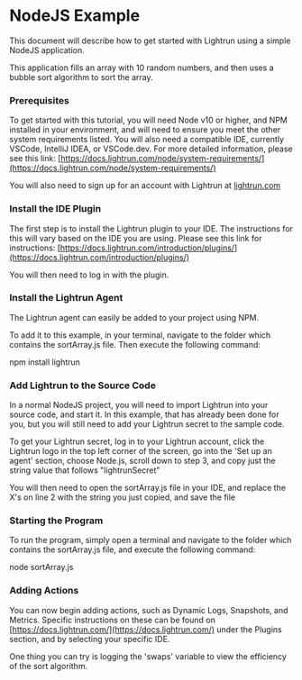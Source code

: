 # **NodeJS Example**

This document will describe how to get started with Lightrun using a simple NodeJS application.

This application fills an array with 10 random numbers, and then uses a bubble sort algorithm to sort the array.

### Prerequisites

To get started with this tutorial, you will need Node v10 or higher, and NPM installed in your environment, and will need to ensure you meet the other system requirements listed. You will also need a compatible IDE, currently VSCode, IntelliJ IDEA, or VSCode.dev. For more detailed information, please see this link: [https://docs.lightrun.com/node/system-requirements/](https://docs.lightrun.com/node/system-requirements/)

You will also need to sign up for an account with Lightrun at [lightrun.com](http://lightrun.com/)

### Install the IDE Plugin

The first step is to install the Lightrun plugin to your IDE. The instructions for this will vary based on the IDE you are using. Please see this link for instructions: [https://docs.lightrun.com/introduction/plugins/](https://docs.lightrun.com/introduction/plugins/)

You will then need to log in with the plugin.

### Install the Lightrun Agent

The Lightrun agent can easily be added to your project using NPM.

To add it to this example, in your terminal, navigate to the folder which contains the sortArray.js file. Then execute the following command:

npm install lightrun

### Add Lightrun to the Source Code

In a normal NodeJS project, you will need to import Lightrun into your source code, and start it. In this example, that has already been done for you, but you will still need to add your Lightrun secret to the sample code.

To get your Lightrun secret, log in to your Lightrun account, click the Lightrun logo in the top left corner of the screen, go into the 'Set up an agent' section, choose Node.js, scroll down to step 3, and copy just the string value that follows "lightrunSecret"

You will then need to open the sortArray.js file in your IDE, and replace the X's on line 2 with the string you just copied, and save the file

### Starting the Program

To run the program, simply open a terminal and navigate to the folder which contains the sortArray.js file, and execute the following command:

node sortArray.js

### Adding Actions

You can now begin adding actions, such as Dynamic Logs, Snapshots, and Metrics. Specific instructions on these can be found on [https://docs.lightrun.com/](https://docs.lightrun.com/) under the Plugins section, and by selecting your specific IDE.

One thing you can try is logging the 'swaps' variable to view the efficiency of the sort algorithm.